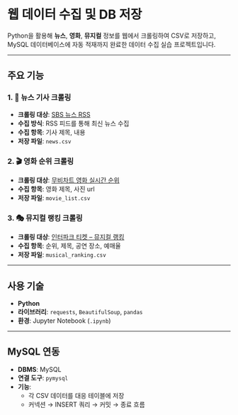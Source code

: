 # 웹 데이터 수집 및 DB 저장

Python을 활용해 **뉴스**, **영화**, **뮤지컬** 정보를 웹에서 크롤링하여 CSV로 저장하고,  
MySQL 데이터베이스에 자동 적재까지 완료한 데이터 수집 실습 프로젝트입니다.

---

## 주요 기능

### 1. 📰 뉴스 기사 크롤링
- **크롤링 대상**: [SBS 뉴스 RSS](https://news.sbs.co.kr/news/rss.do)
- **수집 방식**: RSS 피드를 통해 최신 뉴스 수집
- **수집 항목**: 기사 제목, 내용
- **저장 파일**: `news.csv`

### 2. 🎬 영화 순위 크롤링
- **크롤링 대상**: [무비차트 영화 실시간 순위](https://www.moviechart.co.kr/rank/realtime/index/image)
- **수집 항목**: 영화 제목, 사진 url
- **저장 파일**: `movie_list.csv`

### 3. 🎭 뮤지컬 랭킹 크롤링
- **크롤링 대상**: [인터파크 티켓 – 뮤지컬 랭킹](https://tickets.interpark.com/contents/ranking?genre=MUSICAL)
- **수집 항목**: 순위, 제목, 공연 장소, 예매율
- **저장 파일**: `musical_ranking.csv`

---

## 사용 기술

- **Python**
- **라이브러리**: `requests`, `BeautifulSoup`, `pandas`
- **환경**: Jupyter Notebook (`.ipynb`)

---

## MySQL 연동

- **DBMS**: MySQL  
- **연결 도구**: `pymysql`
- **기능**:
  - 각 CSV 데이터를 대응 테이블에 저장
  - 커넥션 → INSERT 쿼리 → 커밋 → 종료 흐름
